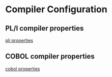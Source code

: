 # Compiler Configuration

## PL/I compiler properties

[pli properties](https://github.com/IBM/dbb-zappbuild/tree/main/samples/application-conf#pliproperties)

## COBOL compiler properties

[cobol properties](https://github.com/IBM/dbb-zappbuild/tree/main/samples/application-conf#cobolproperties)


